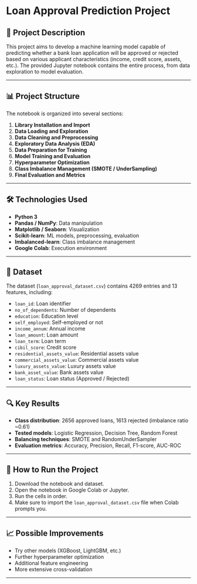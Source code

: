 # Loan Approval Prediction Project

## 📌 Project Description

This project aims to develop a machine learning model capable of predicting whether a bank loan application will be approved or rejected based on various applicant characteristics (income, credit score, assets, etc.). The provided Jupyter notebook contains the entire process, from data exploration to model evaluation.

---

## 📊 Project Structure

The notebook is organized into several sections:

1. **Library Installation and Import**
2. **Data Loading and Exploration**
3. **Data Cleaning and Preprocessing**
4. **Exploratory Data Analysis (EDA)**
5. **Data Preparation for Training**
6. **Model Training and Evaluation**
7. **Hyperparameter Optimization**
8. **Class Imbalance Management (SMOTE / UnderSampling)**
9. **Final Evaluation and Metrics**

---

## 🛠️ Technologies Used

- **Python 3**
- **Pandas / NumPy**: Data manipulation
- **Matplotlib / Seaborn**: Visualization
- **Scikit-learn**: ML models, preprocessing, evaluation
- **Imbalanced-learn**: Class imbalance management
- **Google Colab**: Execution environment

---

## 📁 Dataset

The dataset (`loan_approval_dataset.csv`) contains 4269 entries and 13 features, including:

- `loan_id`: Loan identifier
- `no_of_dependents`: Number of dependents
- `education`: Education level
- `self_employed`: Self-employed or not
- `income_annum`: Annual income
- `loan_amount`: Loan amount
- `loan_term`: Loan term
- `cibil_score`: Credit score
- `residential_assets_value`: Residential assets value
- `commercial_assets_value`: Commercial assets value
- `luxury_assets_value`: Luxury assets value
- `bank_asset_value`: Bank assets value
- `loan_status`: Loan status (Approved / Rejected)

---

## 🔍 Key Results

- **Class distribution**: 2656 approved loans, 1613 rejected (imbalance ratio ~0.61)
- **Tested models**: Logistic Regression, Decision Tree, Random Forest
- **Balancing techniques**: SMOTE and RandomUnderSampler
- **Evaluation metrics**: Accuracy, Precision, Recall, F1-score, AUC-ROC

---

## 🚀 How to Run the Project

1. Download the notebook and dataset.
2. Open the notebook in Google Colab or Jupyter.
3. Run the cells in order.
4. Make sure to import the `loan_approval_dataset.csv` file when Colab prompts you.

---

## 📈 Possible Improvements

- Try other models (XGBoost, LightGBM, etc.)
- Further hyperparameter optimization
- Additional feature engineering
- More extensive cross-validation

---

